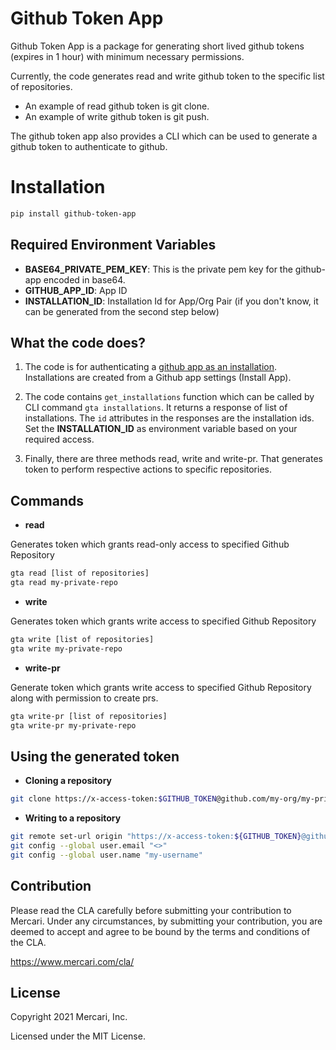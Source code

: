 # Github Token App

Github Token App is a package for generating short lived github tokens (expires in 1 hour) with minimum necessary permissions.

Currently, the code generates read and write github token to the specific list of repositories.
- An example of read github token is git clone.
- An example of write github token is git push.


The github token app also provides a CLI which can be used to generate a github token to authenticate to github.

# Installation

```bash
pip install github-token-app
```

## Required Environment Variables

- **BASE64_PRIVATE_PEM_KEY**: This is the private pem key for the github-app encoded in base64.
- **GITHUB_APP_ID**: App ID
- **INSTALLATION_ID**: Installation Id for App/Org Pair (if you don't know, it can be generated from the second step below)


## What the code does?


1. The code is for authenticating a [github app as an installation](https://docs.github.com/en/developers/apps/building-github-apps/authenticating-with-github-apps#authenticating-as-an-installation). Installations are created from a Github app settings (Install App). 

2. The code contains `get_installations` function which can be called by CLI command `gta installations`. It returns a response of list of installations. The `id` attributes in the responses are the installation ids. Set the **INSTALLATION_ID** as environment variable based on your required access. 

3. Finally, there are three methods read, write and write-pr. That generates token to perform respective actions to specific repositories.


## Commands
- **read**

Generates token which grants read-only access to specified Github Repository

```bash
gta read [list of repositories]
gta read my-private-repo
```

- **write**

Generates token which grants write access to specified Github Repository

```bash
gta write [list of repositories]
gta write my-private-repo
```

- **write-pr**

Generate token which grants write access to specified Github Repository along with permission to create prs.

```bash
gta write-pr [list of repositories]
gta write-pr my-private-repo
```

## Using the generated token

- **Cloning a repository**

```bash
git clone https://x-access-token:$GITHUB_TOKEN@github.com/my-org/my-private-repo.git
```

- **Writing to a repository**

```bash
git remote set-url origin "https://x-access-token:${GITHUB_TOKEN}@github.com/my-org/my-private-repo.git"
git config --global user.email "<>"
git config --global user.name "my-username"
```


## Contribution

Please read the CLA carefully before submitting your contribution to Mercari.
Under any circumstances, by submitting your contribution, you are deemed to accept and agree to be bound by the terms and conditions of the CLA.

https://www.mercari.com/cla/

## License

Copyright 2021 Mercari, Inc.

Licensed under the MIT License.